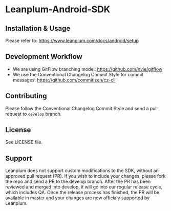 # Leanplum-Android-SDK
## Installation & Usage
Please refer to: https://www.leanplum.com/docs/android/setup
## Development Workflow
- We are using GitFlow branching model: https://github.com/nvie/gitflow
- We use the Conventional Changelog Commit Style for commit messages: https://github.com/commitizen/cz-cli
## Contributing
Please follow the Conventional Changelog Commit Style and send a pull request to `develop` branch.
## License
See LICENSE file.
## Support
Leanplum does not support custom modifications to the SDK, without an approved pull request (PR). If you wish to include your changes, please fork the repo and send a PR to the develop branch. After the PR has been reviewed and merged into develop, it will go into our regular release cycle, which includes QA. Once the release process has finished, the PR will be available in master and your changes are now officialy supported by Leanplum.
